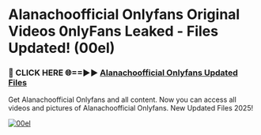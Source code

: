 # Alanachoofficial Onlyfans Original Videos 0nlyFans Leaked - Files Updated! (00el)

<h3>🔴 CLICK HERE 🌐==►► <a href="https://tinyurl.com/2m67pmp6" rel="nofollow">Alanachoofficial Onlyfans Updated Files</a></h3>

Get Alanachoofficial Onlyfans and all content. Now you can access all videos and pictures of Alanachoofficial Onlyfans. New Updated Files 2025!

[![00el](https://i.imgur.com/H4QAA4z.gif)](https://tinyurl.com/2m67pmp6)